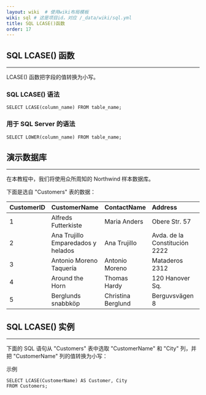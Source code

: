 ```yaml
---
layout: wiki  # 使用wiki布局模板
wiki: sql # 这是项目id，对应 /_data/wiki/sql.yml
title: SQL LCASE()函数
order: 17
---
```


## SQL LCASE() 函数

------

LCASE() 函数把字段的值转换为小写。

### SQL LCASE() 语法

```
SELECT LCASE(column_name) FROM table_name;
```

### 用于 SQL Server 的语法

```
SELECT LOWER(column_name) FROM table_name;
```

## 演示数据库

------

在本教程中，我们将使用众所周知的 Northwind 样本数据库。

下面是选自 "Customers" 表的数据：

| CustomerID | CustomerName                       | ContactName        | Address                       | City        | PostalCode | Country |
| :--------- | :--------------------------------- | :----------------- | :---------------------------- | :---------- | :--------- | :------ |
| 1          | Alfreds Futterkiste                | Maria Anders       | Obere Str. 57                 | Berlin      | 12209      | Germany |
| 2          | Ana Trujillo Emparedados y helados | Ana Trujillo       | Avda. de la Constitución 2222 | México D.F. | 05021      | Mexico  |
| 3          | Antonio Moreno Taquería            | Antonio Moreno     | Mataderos 2312                | México D.F. | 05023      | Mexico  |
| 4          | Around the Horn                    | Thomas Hardy       | 120 Hanover Sq.               | London      | WA1 1DP    | UK      |
| 5          | Berglunds snabbköp                 | Christina Berglund | Berguvsvägen 8                | Luleå       | S-958 22   | Sweden  |

## SQL LCASE() 实例

------

下面的 SQL 语句从 "Customers" 表中选取 "CustomerName" 和 "City" 列，并把 "CustomerName" 列的值转换为小写：

示例

```
SELECT LCASE(CustomerName) AS Customer, City
FROM Customers;
```

